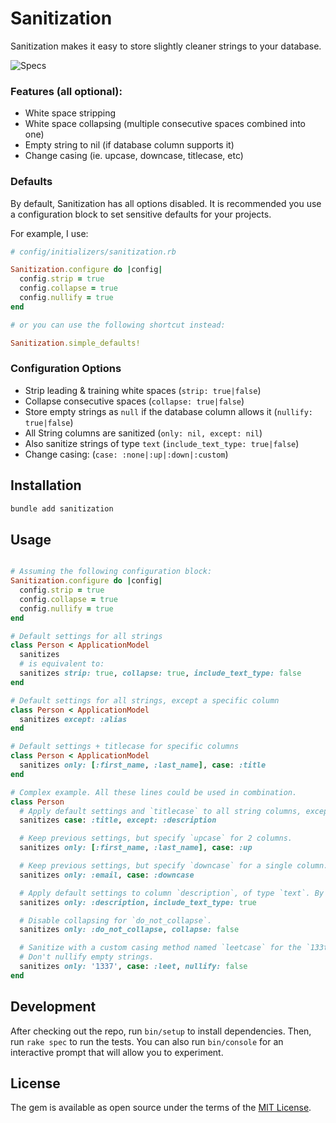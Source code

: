 # Sanitization

Sanitization makes it easy to store slightly cleaner strings to your database.

![Specs](https://github.com/cmer/sanitization/actions/workflows/specs.yml/badge.svg)

### Features (all optional):

- White space stripping
- White space collapsing (multiple consecutive spaces combined into one)
- Empty string to nil (if database column supports it)
- Change casing (ie. upcase, downcase, titlecase, etc)


### Defaults

By default, Sanitization has all options disabled. It is recommended you use a configuration block to set
sensitive defaults for your projects.

For example, I use:

```ruby
# config/initializers/sanitization.rb

Sanitization.configure do |config|
  config.strip = true
  config.collapse = true
  config.nullify = true
end

# or you can use the following shortcut instead:

Sanitization.simple_defaults!
```


### Configuration Options

- Strip leading & training white spaces (`strip: true|false`)
- Collapse consecutive spaces (`collapse: true|false`)
- Store empty strings as `null` if the database column allows it (`nullify: true|false`)
- All String columns are sanitized (`only: nil, except: nil`)
- Also sanitize strings of type `text` (`include_text_type: true|false`)
- Change casing: (`case: :none|:up|:down|:custom`)


## Installation

```sh
bundle add sanitization
```


## Usage

```ruby

# Assuming the following configuration block:
Sanitization.configure do |config|
  config.strip = true
  config.collapse = true
  config.nullify = true
end

# Default settings for all strings
class Person < ApplicationModel
  sanitizes
  # is equivalent to:
  sanitizes strip: true, collapse: true, include_text_type: false
end

# Default settings for all strings, except a specific column
class Person < ApplicationModel
  sanitizes except: :alias
end

# Default settings + titlecase for specific columns
class Person < ApplicationModel
  sanitizes only: [:first_name, :last_name], case: :title
end

# Complex example. All these lines could be used in combination.
class Person
  # Apply default settings and `titlecase` to all string columns, except `description`.
  sanitizes case: :title, except: :description

  # Keep previous settings, but specify `upcase` for 2 columns.
  sanitizes only: [:first_name, :last_name], case: :up

  # Keep previous settings, but specify `downcase` for a single column.
  sanitizes only: :email, case: :downcase

  # Apply default settings to column `description`, of type `text`. By default, `text` type is NOT sanitized.
  sanitizes only: :description, include_text_type: true

  # Disable collapsing for `do_not_collapse`.
  sanitizes only: :do_not_collapse, collapse: false

  # Sanitize with a custom casing method named `leetcase` for the `133t` column.
  # Don't nullify empty strings.
  sanitizes only: '1337', case: :leet, nullify: false
end

```


## Development

After checking out the repo, run `bin/setup` to install dependencies. Then, run `rake spec` to run the tests. You can also run `bin/console` for an interactive prompt that will allow you to experiment.


## License

The gem is available as open source under the terms of the [MIT License](https://opensource.org/licenses/MIT).
